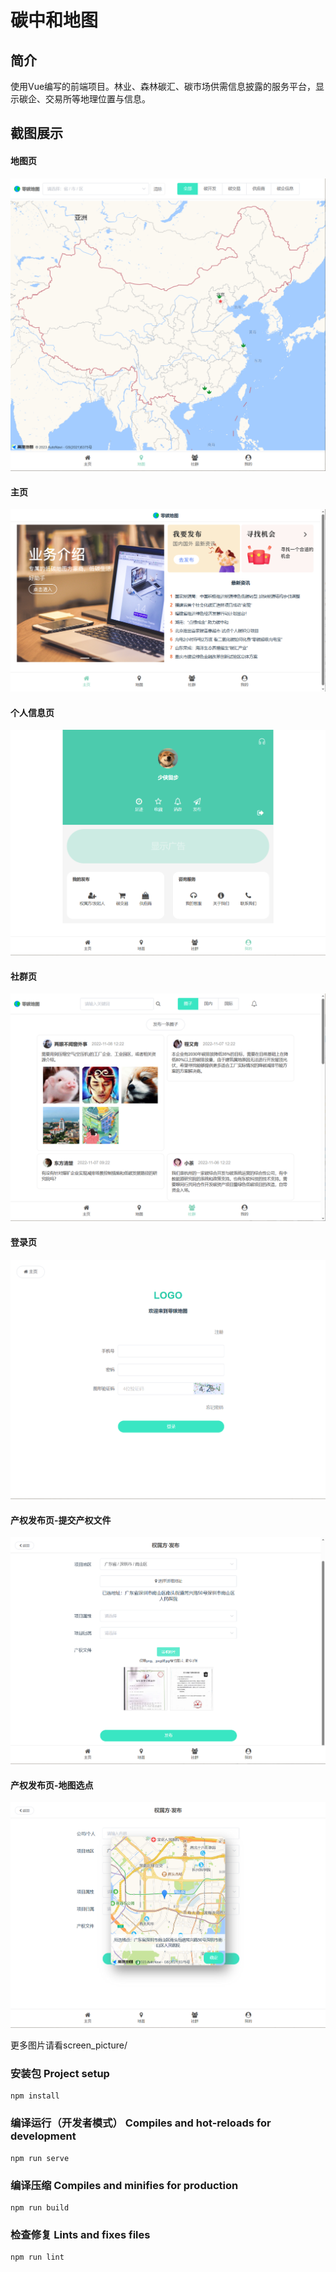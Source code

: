 # 碳中和地图

## 简介
使用Vue编写的前端项目。林业、森林碳汇、碳市场供需信息披露的服务平台，显示碳企、交易所等地理位置与信息。

## 截图展示

#### 地图页
![地图页](https://github.com/Zhuhoim/zeroCarbonMap/blob/master/screen_picture/map.png)

#### 主页
![主页](https://github.com/Zhuhoim/zeroCarbonMap/blob/master/screen_picture/home.png)

#### 个人信息页
![个人信息页](https://github.com/Zhuhoim/zeroCarbonMap/blob/master/screen_picture/info_logined.png)

#### 社群页
![社区页](https://github.com/Zhuhoim/zeroCarbonMap/blob/master/screen_picture/group.png)

#### 登录页
![登录页](https://github.com/Zhuhoim/zeroCarbonMap/blob/master/screen_picture/login.png)

#### 产权发布页-提交产权文件
![产权发布页-提交产权文件](https://github.com/Zhuhoim/zeroCarbonMap/blob/master/screen_picture/input_img.png)

#### 产权发布页-地图选点
![产权发布页-地图选点](https://github.com/Zhuhoim/zeroCarbonMap/blob/master/screen_picture/select_location.png)

更多图片请看screen_picture/

### 安装包 Project setup
```
npm install
```

### 编译运行（开发者模式） Compiles and hot-reloads for development
```
npm run serve
```

### 编译压缩 Compiles and minifies for production
```
npm run build
```

### 检查修复 Lints and fixes files
```
npm run lint
```
